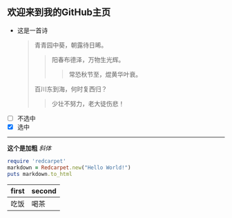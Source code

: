 ## 欢迎来到我的GitHub主页
- 这是一首诗
  > 青青园中葵，朝露待日晞。
  > > 阳春布德泽，万物生光辉。
  > > > 常恐秋节至，焜黄华叶衰。
  > 
  > 百川东到海，何时复西归？
  > > 少壮不努力，老大徒伤悲！
- [ ] 不选中
- [x] 选中
---
**这个是加粗**
*斜体*
```ruby
require 'redcarpet'
markdown = Redcarpet.new("Hello World!")
puts markdown.to_html
```
first|second
-----|------
吃饭 |喝茶



